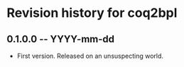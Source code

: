 # Revision history for coq2bpl

## 0.1.0.0  -- YYYY-mm-dd

* First version. Released on an unsuspecting world.
